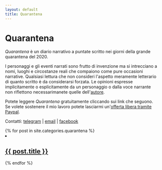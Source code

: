 ```yaml
---
layout: default
title: Quarantena
---
```

<h1>Quarantena</h1>
<div class="intro">
  <p><i>Quarantena</i> è un diario narrativo a puntate scritto nei giorni della grande quarantena del 2020.</p>
  <p>I personaggi e gli eventi narrati sono frutto di invenzione ma si intrecciano a nomi, luoghi e circostanze reali che compaiono come pure occasioni narrative. Qualsiasi lettura che non consideri l'aspetto meramente letterario di quanto scritto è da considerarsi forzata. Le opinioni espresse implicitamente o esplicitamente da un personaggio o dalla voce narrante non riflettono necessarimanete quelle dell'<a href="/chisono">autore</a>.</p>
  <p>Potete leggere <i>Quarantena</i> gratuitamente cliccando sui link che seguono. Se volete sostenere il mio lavoro potete lasciarmi un'<a href="https://www.paypal.me/davidepicatto">offerta libera tramite Paypal</a>.</p>
  <p>Contatti: <a href="https://t.me/davidepicatto">telegram</a> | <a href="mailto:davidepicatto@gmail.com">email</a> | <a href="https://www.facebook.com/davide.picatto">facebook</a></p>
</div>
  {% for post in site.categories.quarantena %}
  <div class="racconti">
  <li><h2><a href="{{ post.url | prepend: site.baseurl }}">{{ post.title }}</a></h2></li>
  </div>
  {% endfor %}
